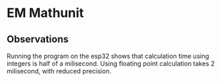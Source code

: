 # EM Mathunit

## Observations
Running the program on the esp32 shows that calculation time using integers is half of a milisecond. Using floating point calculation takes 2 milisecond, with reduced precision.